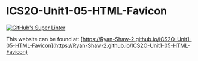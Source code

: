 # ICS2O-Unit1-05-HTML-Favicon
[![GitHub's Super Linter](https://github.com/Ryan-Shaw-2/ICS2O-Unit1-05-HTML-Favicon/workflows/GitHub's%20Super%20Linter/badge.svg)](https://github.com/Ryan-Shaw-2/ICS2O-Unit1-05-HTML-Favicon/actions)

This website can be found at: [https://Ryan-Shaw-2.github.io/ICS2O-Unit1-05-HTML-Favicon](https://Ryan-Shaw-2.github.io/ICS2O-Unit1-05-HTML-Favicon)